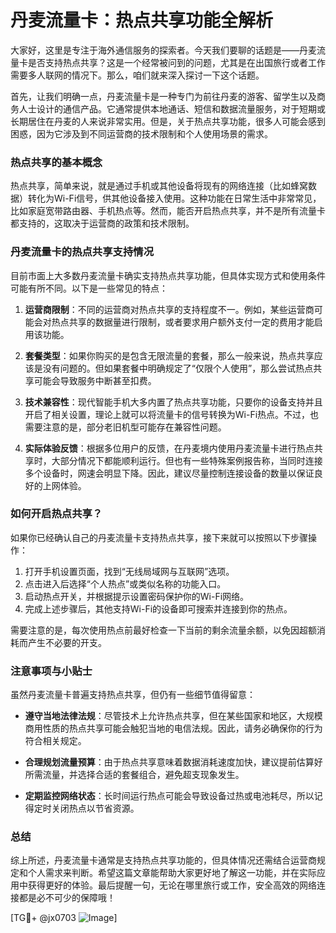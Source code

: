 # 丹麦流量卡：热点共享功能全解析

大家好，这里是专注于海外通信服务的探索者。今天我们要聊的话题是——丹麦流量卡是否支持热点共享？这是一个经常被问到的问题，尤其是在出国旅行或者工作需要多人联网的情况下。那么，咱们就来深入探讨一下这个话题。

首先，让我们明确一点，丹麦流量卡是一种专门为前往丹麦的游客、留学生以及商务人士设计的通信产品。它通常提供本地通话、短信和数据流量服务，对于短期或长期居住在丹麦的人来说非常实用。但是，关于热点共享功能，很多人可能会感到困惑，因为它涉及到不同运营商的技术限制和个人使用场景的需求。

### 热点共享的基本概念

热点共享，简单来说，就是通过手机或其他设备将现有的网络连接（比如蜂窝数据）转化为Wi-Fi信号，供其他设备接入使用。这种功能在日常生活中非常常见，比如家庭宽带路由器、手机热点等。然而，能否开启热点共享，并不是所有流量卡都支持的，这取决于运营商的政策和技术限制。

### 丹麦流量卡的热点共享支持情况

目前市面上大多数丹麦流量卡确实支持热点共享功能，但具体实现方式和使用条件可能有所不同。以下是一些常见的特点：

1. **运营商限制**：不同的运营商对热点共享的支持程度不一。例如，某些运营商可能会对热点共享的数据量进行限制，或者要求用户额外支付一定的费用才能启用该功能。
   
2. **套餐类型**：如果你购买的是包含无限流量的套餐，那么一般来说，热点共享应该是没有问题的。但如果套餐中明确规定了“仅限个人使用”，那么尝试热点共享可能会导致服务中断甚至扣费。

3. **技术兼容性**：现代智能手机大多内置了热点共享功能，只要你的设备支持并且开启了相关设置，理论上就可以将流量卡的信号转换为Wi-Fi热点。不过，也需要注意的是，部分老旧机型可能存在兼容性问题。

4. **实际体验反馈**：根据多位用户的反馈，在丹麦境内使用丹麦流量卡进行热点共享时，大部分情况下都能顺利运行。但也有一些特殊案例报告称，当同时连接多个设备时，网速会明显下降。因此，建议尽量控制连接设备的数量以保证良好的上网体验。

### 如何开启热点共享？

如果你已经确认自己的丹麦流量卡支持热点共享，接下来就可以按照以下步骤操作：

1. 打开手机设置页面，找到“无线局域网与互联网”选项。
2. 点击进入后选择“个人热点”或类似名称的功能入口。
3. 启动热点开关，并根据提示设置密码保护你的Wi-Fi网络。
4. 完成上述步骤后，其他支持Wi-Fi的设备即可搜索并连接到你的热点。

需要注意的是，每次使用热点前最好检查一下当前的剩余流量余额，以免因超额消耗而产生不必要的开支。

### 注意事项与小贴士

虽然丹麦流量卡普遍支持热点共享，但仍有一些细节值得留意：

- **遵守当地法律法规**：尽管技术上允许热点共享，但在某些国家和地区，大规模商用性质的热点共享可能会触犯当地的电信法规。因此，请务必确保你的行为符合相关规定。
  
- **合理规划流量预算**：由于热点共享意味着数据消耗速度加快，建议提前估算好所需流量，并选择合适的套餐组合，避免超支现象发生。

- **定期监控网络状态**：长时间运行热点可能会导致设备过热或电池耗尽，所以记得定时关闭热点以节省资源。

### 总结

综上所述，丹麦流量卡通常是支持热点共享功能的，但具体情况还需结合运营商规定和个人需求来判断。希望这篇文章能帮助大家更好地了解这一功能，并在实际应用中获得更好的体验。最后提醒一句，无论在哪里旅行或工作，安全高效的网络连接都是必不可少的保障哦！

[TG💪+ @jx0703 ![Image](https://github.com/user-attachments/assets/dbca1d08-cadb-493c-b0ec-ad6f7a83f270)]